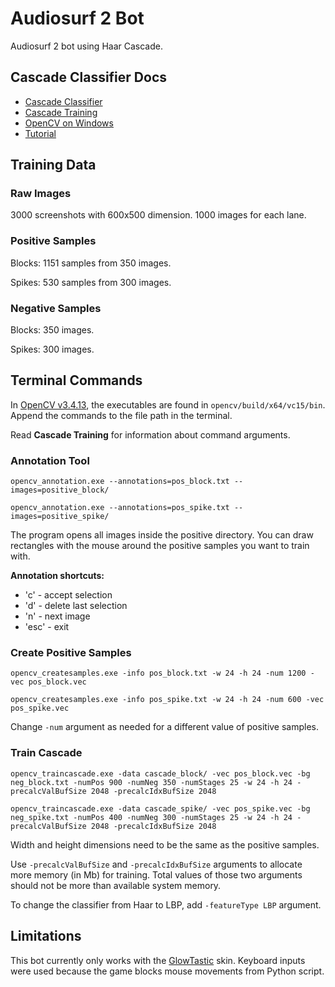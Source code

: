 # Audiosurf 2 Bot

Audiosurf 2 bot using Haar Cascade.


## Cascade Classifier Docs
- [Cascade Classifier](https://docs.opencv.org/4.5.1/db/d28/tutorial_cascade_classifier.html)
- [Cascade Training](https://docs.opencv.org/4.5.1/dc/d88/tutorial_traincascade.html)
- [OpenCV on Windows](https://docs.opencv.org/3.4.13/d3/d52/tutorial_windows_install.html)
- [Tutorial](http://note.sonots.com/SciSoftware/haartraining.html)

## Training Data

### Raw Images

3000 screenshots with 600x500 dimension. 1000 images for each lane.

### Positive Samples

Blocks: 1151 samples from 350 images.

Spikes: 530 samples from 300 images.

### Negative Samples

Blocks: 350 images.

Spikes: 300 images.

## Terminal Commands

In [OpenCV v3.4.13](https://sourceforge.net/projects/opencvlibrary/files/3.4.13/), the executables are found in `opencv/build/x64/vc15/bin`. Append the commands to the file path in the terminal.

Read **Cascade Training** for information about command arguments.

### Annotation Tool

```shell
opencv_annotation.exe --annotations=pos_block.txt --images=positive_block/

opencv_annotation.exe --annotations=pos_spike.txt --images=positive_spike/
```

The program opens all images inside the positive directory. You can draw rectangles with the mouse around the positive samples you want to train with.

**Annotation shortcuts:**
- 'c' - accept selection
- 'd' - delete last selection
- 'n' - next image
- 'esc' - exit


### Create Positive Samples

```shell
opencv_createsamples.exe -info pos_block.txt -w 24 -h 24 -num 1200 -vec pos_block.vec

opencv_createsamples.exe -info pos_spike.txt -w 24 -h 24 -num 600 -vec pos_spike.vec
```

Change `-num` argument as needed for a different value of positive samples.

### Train Cascade

```shell
opencv_traincascade.exe -data cascade_block/ -vec pos_block.vec -bg neg_block.txt -numPos 900 -numNeg 350 -numStages 25 -w 24 -h 24 -precalcValBufSize 2048 -precalcIdxBufSize 2048

opencv_traincascade.exe -data cascade_spike/ -vec pos_spike.vec -bg neg_spike.txt -numPos 400 -numNeg 300 -numStages 25 -w 24 -h 24 -precalcValBufSize 2048 -precalcIdxBufSize 2048
```

Width and height dimensions need to be the same as the positive samples.

Use `-precalcValBufSize` and `-precalcIdxBufSize` arguments to allocate more memory (in Mb) for training. Total values of those two arguments should not be more than available system memory.

To change the classifier from Haar to LBP, add `-featureType LBP` argument. 

## Limitations

This bot currently only works with the [GlowTastic](https://steamcommunity.com/sharedfiles/filedetails/?id=808429383&searchtext=glowtastic) skin. Keyboard inputs were used because the game blocks mouse movements from Python script.